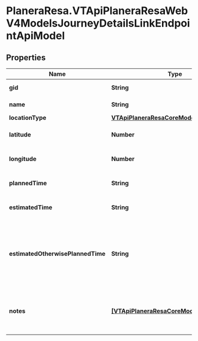 # PlaneraResa.VTApiPlaneraResaWebV4ModelsJourneyDetailsLinkEndpointApiModel

## Properties

Name | Type | Description | Notes
------------ | ------------- | ------------- | -------------
**gid** | **String** | The 16-digit Västtrafik gid. | [optional] 
**name** | **String** | The location name. | 
**locationType** | [**VTApiPlaneraResaCoreModelsLocationType**](VTApiPlaneraResaCoreModelsLocationType.md) |  | 
**latitude** | **Number** | The WGS84 latitude of the location. | [optional] 
**longitude** | **Number** | The WGS84 longitude of the location. | [optional] 
**plannedTime** | **String** | The planned time in RFC 3339 format. | 
**estimatedTime** | **String** | The estimated time in RFC 3339 format. | [optional] 
**estimatedOtherwisePlannedTime** | **String** | The best known time of the link in RFC 3339 format. Is EstimatedTime if exists, otherwise PlannedTime. | [optional] [readonly] 
**notes** | [**[VTApiPlaneraResaCoreModelsNote]**](VTApiPlaneraResaCoreModelsNote.md) | An ordered list (most important first) of notes related to the end point. | [optional] 


